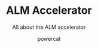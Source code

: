 ---
layout: forward
target: https://learn.microsoft.com/en-us/power-platform/guidance/coe/almacceleratorpowerplatform-components
title: ALM Accelerator
subtitle: All about the ALM accelerator
tags: [features, alm, source control]
author: powercat
---